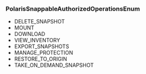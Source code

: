 ### PolarisSnappableAuthorizedOperationsEnum
- DELETE_SNAPSHOT
- MOUNT
- DOWNLOAD
- VIEW_INVENTORY
- EXPORT_SNAPSHOTS
- MANAGE_PROTECTION
- RESTORE_TO_ORIGIN
- TAKE_ON_DEMAND_SNAPSHOT
